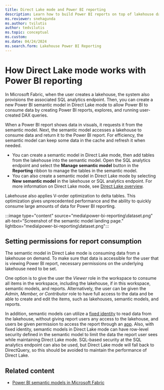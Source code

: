 ```yaml
---
title: Direct Lake mode and Power BI reporting
description: Learn how to build Power BI reports on top of lakehouse data in Microsoft Fabric
ms.reviewer: snehagunda
ms.author: tvilutis
author: tedvilutis
ms.topic: conceptual
ms.custom:
ms.date: 04/24/2024
ms.search.form: Lakehouse Power BI Reporting
---
```


# How Direct Lake mode works with Power BI reporting

In Microsoft Fabric, when the user creates a lakehouse, the system also provisions the associated SQL analytics endpoint. Then, you can create a new Power BI semantic model in Direct Lake mode to allow Power BI to consume data by creating Power BI reports, explores, and running user-created DAX queries. 

When a Power BI report shows data in visuals, it requests it from the semantic model. Next, the semantic model accesses a lakehouse to consume data and return it to the Power BI report. For efficiency, the semantic model can keep some data in the cache and refresh it when needed. 

- You can create a semantic model in Direct Lake mode, then add tables from the lakehouse into the semantic model. Open the SQL analytics endpoint and select the **Manage semantic model** button in the **Reporting** ribbon to manage the tables in the semantic model. 
- You can also create a semantic model in Direct Lake mode by selecting **New semantic model** in the lakehouse or SQL analytics endpoint. For more information on Direct Lake mode, see [Direct Lake overview](./direct-lake-overview.md).

Lakehouse also applies V-order optimization to delta tables. This optimization gives unprecedented performance and the ability to quickly consume large amounts of data for Power BI reporting.

:::image type="content" source="media\power-bi-reporting\dataset.png" alt-text="Screenshot of the semantic model landing page." lightbox="media\power-bi-reporting\dataset.png":::

## Setting permissions for report consumption

The semantic model in Direct Lake mode is consuming data from a lakehouse on demand. To make sure that data is accessible for the user that is viewing Power BI report, necessary permissions on the underlying lakehouse need to be set.

One option is to give the user the *Viewer* role in the workspace to consume all items in the workspace, including the lakehouse, if in this workspace, semantic models, and reports. Alternatively, the user can be given the *Admin, Member, or Contributor* role to have full access to the data and be able to create and edit the items, such as lakehouses, semantic models, and reports. 

In addition, semantic models can utilize a [fixed identity](./direct-lake-fixed-identity.md) to read data from the lakehouse, without giving report users any access to the lakehouse, and users be given permission to access the report through an [app](/power-bi/collaborate-share/service-create-distribute-apps). Also, with fixed identity, semantic models in Direct Lake mode can have row-level security defined in the semantic model to limit the data the report user sees while maintaining Direct Lake mode. SQL-based security at the SQL analytics endpoint can also be used, but Direct Lake mode will fall back to DirectQuery, so this should be avoided to maintain the performance of Direct Lake. 

## Related content

- [Power BI semantic models in Microsoft Fabric](../data-warehouse/semantic-models.md)
